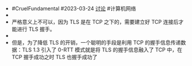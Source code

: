 - #CruelFundamental #2023-03-24 [讨论](https://github.com/CYZH1307/CruelFundamental/tree/main/homework/202303/24) #计算机网络
-
- 严格意义上不可以，因为 TLS 是在 TCP 之下的，需要建立好 TCP 连接后才能进行 TLS 握手。
-
- 但是，为了降低 TLS 的开销，一个聪明的手段是利用 TCP 的握手信息传递数据：TLS 1.3 引入了 0-RTT 模式就是将 TLS 的握手信息融入了 TCP 中，在 TCP 握手成功之时 TLS 也握手成功了